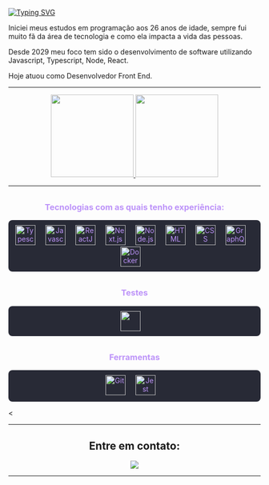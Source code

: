 [![Typing SVG](https://readme-typing-svg.demolab.com?font=Fira+Code&weight=700&size=24&pause=1000&color=B287D3&center=true&multiline=true&repeat=false&width=1000&height=70&lines=Ol%C3%A1!+Sou+Marcelo+Dias+;Desenvolvedor+Front-End+%F0%9F%9A%80)](https://git.io/typing-svg)


<p>Iniciei meus estudos em programação aos 26 anos de idade, sempre fui muito fã da área de tecnologia e como ela impacta a vida das pessoas.</p>

<p>Desde 2029 meu foco tem sido o desenvolvimento de software utilizando Javascript, Typescript, Node, React.</p> 

<p>Hoje atuou como Desenvolvedor Front End.</p>

***************

<div align="center">
 <a href="https://github.com/marcelodiasdev">
  <img height="165em" src="https://github-readme-stats.vercel.app/api?username=marcelodiasdev&show_icons=true&theme=dracula&include_all_commits=true&count_private=true"/>
  <img height="165em" src="https://github-readme-stats.vercel.app/api/top-langs/?username=marcelodiasdev&layout=compact&langs_count=7&theme=dracula"/>
</a>
</div>

***************
<h3 align="center" style="margin-top: 32px; color: #BD93F9;">Tecnologias com as quais tenho experiência:</h3>
<p align="center" style="background-color: #282A36; padding: 10px; border-radius: 8px;">

  <img src="https://cdn.jsdelivr.net/gh/devicons/devicon/icons/typescript/typescript-original.svg" height="40" alt="Typescript" title="Typescript" style="color: #BD93F9; margin-right: 16px;"/>
  <img src="https://cdn.jsdelivr.net/gh/devicons/devicon/icons/javascript/javascript-original.svg" height="40" alt="Javascript" title="Javascript" style="color: #BD93F9; margin-right: 16px;"/>
  <img src="https://cdn.jsdelivr.net/gh/devicons/devicon/icons/react/react-original.svg" height="40" alt="ReactJS" title="ReactJS" style="color: #BD93F9; margin-right: 16px;"/>
  <img src="https://github.com/up-for-grabs/up-for-grabs.net/assets/139565234/53ea0a94-f08f-422f-8b88-9cee8737c53e" height="40" alt="Next.js" title="Next.js" style="color: #BD93F9; margin-right: 16px;"/>
  <img src="https://cdn.jsdelivr.net/gh/devicons/devicon/icons/nodejs/nodejs-original.svg" height="40" alt="Node.js" title="Node.js" style="color: #BD93F9; margin-right: 16px;"/>
  <img src="https://cdn.jsdelivr.net/gh/devicons/devicon/icons/html5/html5-original.svg" height="40" alt="HTML" title="HTML" style="color: #BD93F9; margin-right: 16px;"/>
  <img src="https://cdn.jsdelivr.net/gh/devicons/devicon/icons/css3/css3-original.svg" height="40" alt="CSS" title="CSS" style="color: #BD93F9; margin-right: 16px;"/>
  <img width="40" src="https://user-images.githubusercontent.com/25181517/192107856-aa92c8b1-b615-47c3-9141-ed0d29a90239.png" alt="GraphQL" title="GraphQL" style="color: #BD93F9; margin-right: 16px;"/>
  <img src="https://cdn.jsdelivr.net/gh/devicons/devicon/icons/docker/docker-plain.svg" height="40" alt="Docker" title="Docker" style="color: #BD93F9; margin-right: 16px;"/>
</p>


<h3 align="center" style="margin-top: 32px; color: #BD93F9;">Testes</h3>
<p align="center" style="background-color: #282A36; padding: 10px; border-radius: 8px;">
  <img height="40" width="40" style="margin-right:16px;" src="https://cdn.jsdelivr.net/npm/simple-icons@v5/icons/jest.svg"/>  
</p>  

<h3 align="center" style="margin-top: 32px; color: #BD93F9;">Ferramentas</h3>
<p align="center" style="background-color: #282A36; padding: 10px; border-radius: 8px;">
<img src="https://cdn.jsdelivr.net/gh/devicons/devicon/icons/git/git-original.svg" height="40" alt="Git" title="Git" style="color: #BD93F9; margin-right: 16px;"/>
<img src="https://cdn.jsdelivr.net/gh/devicons/devicon/icons/jest/jest-plain.svg" height="40" alt="Jest" title="Jest" style="color: #BD93F9; margin-right: 16px;"/>
</p>  
<

***************

<h2 align="center">Entre em contato:</h2>
<p align="center">
<a href="https://www.linkedin.com/in/marcelosilvadias/" target="_blank"><img src="https://img.shields.io/badge/-LinkedIn-1C6B94?style=for-the-badge&logo=linkedin&logoColor=white" target="_blank"></a>
</p>

***************

